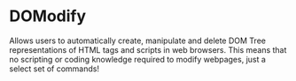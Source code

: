 # DOModify
Allows users to automatically create, manipulate and delete DOM Tree representations of HTML tags and scripts in web browsers. This means that no scripting or coding knowledge required to modify webpages, just a select set of commands!
